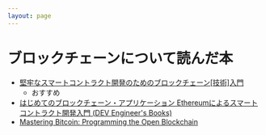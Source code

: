 ```yaml
---
layout: page
---
```


# ブロックチェーンについて読んだ本

* [堅牢なスマートコントラクト開発のためのブロックチェーン[技術]入門](https://bookworm.improve-future.com/book/10019)
    * おすすめ
* [はじめてのブロックチェーン・アプリケーション Ethereumによるスマートコントラクト開発入門 (DEV Engineer's Books)](https://bookworm.improve-future.com/book/10021)
* [Mastering Bitcoin: Programming the Open Blockchain](https://bookworm.improve-future.com/book/16968)
